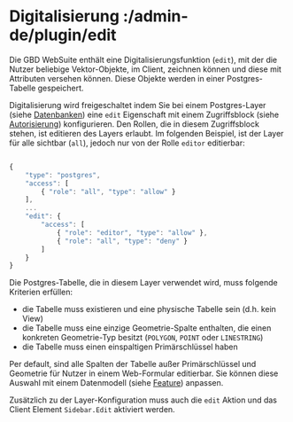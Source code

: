 # Digitalisierung :/admin-de/plugin/edit

Die GBD WebSuite enthält eine Digitalisierungsfunktion (``edit``), mit der die Nutzer beliebige Vektor-Objekte, im Client, zeichnen können und diese mit Attributen versehen können. Diese Objekte werden in einer Postgres-Tabelle gespeichert.

Digitalisierung wird freigeschaltet indem Sie bei einem Postgres-Layer (siehe [Datenbanken](/admin-de/config-az/database)) eine ``edit`` Eigenschaft mit einem Zugriffsblock (siehe [Autorisierung](/admin-de/config-az/auth)) konfigurieren. Den Rollen, die in diesem Zugriffsblock stehen, ist editieren des Layers erlaubt. Im folgenden Beispiel, ist der Layer für alle sichtbar (``all``), jedoch nur von der Rolle ``editor`` editierbar:

```javascript

{
    "type": "postgres",
    "access": [
        { "role": "all", "type": "allow" }
    ],
    ...
    "edit": {
        "access": [
            { "role": "editor", "type": "allow" },
            { "role": "all", "type": "deny" }
        ]
    }
}
```

Die Postgres-Tabelle, die in diesem Layer verwendet wird, muss folgende Kriterien erfüllen:

- die Tabelle muss existieren und eine physische Tabelle sein (d.h. kein View)
- die Tabelle muss eine einzige Geometrie-Spalte enthalten, die einen konkreten Geometrie-Typ besitzt (``POLYGON``, ``POINT`` oder ``LINESTRING``)
- die Tabelle muss einen einspaltigen Primärschlüssel haben

Per default, sind alle Spalten der Tabelle außer Primärschlüssel und Geometrie für Nutzer in einem Web-Formular editierbar. Sie können diese Auswahl mit einem Datenmodell (siehe [Feature](/admin-de/config-az/feature)) anpassen.

Zusätzlich zu der Layer-Konfiguration muss auch die ``edit`` Aktion und das Client Element ``Sidebar.Edit`` aktiviert werden.

